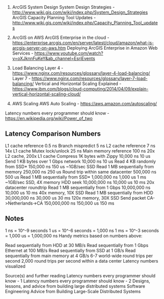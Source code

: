
1) ArcGIS System Design
System Design Strategies - http://www.wiki.gis.com/wiki/index.php/System_Design_Strategies
ArcGIS Capacity Planning Tool Updates - http://www.wiki.gis.com/wiki/index.php/Capacity_Planning_Tool_updates

2) ArcGIS on AWS 
ArcGIS Enterprise in the cloud - https://enterprise.arcgis.com/en/server/latest/cloud/amazon/what-is-arcgis-server-on-aws.htm
Deploying ArcGIS Enterprise in Amazon Web Services - https://www.youtube.com/watch?v=oXJknnFuKeY&ab_channel=EsriEvents

3) Load Balancing
Layer 4 - https://www.nginx.com/resources/glossary/layer-4-load-balancing/
Layer 7 - https://www.nginx.com/resources/glossary/layer-7-load-balancing/
Vertical and Horizontal Scaling Explained - https://www.ibm.com/blogs/cloud-computing/2014/04/09/explain-vertical-horizontal-scaling-cloud/

4) AWS Scaling
AWS Auto Scaling - https://aws.amazon.com/autoscaling/






Latency numbers every programmer should know - https://en.wikipedia.org/wiki/Power_of_two

Latency Comparison Numbers
--------------------------
L1 cache reference                           0.5 ns
Branch mispredict                            5   ns
L2 cache reference                           7   ns                      14x L1 cache
Mutex lock/unlock                           25   ns
Main memory reference                      100   ns                      20x L2 cache, 200x L1 cache
Compress 1K bytes with Zippy            10,000   ns       10 us
Send 1 KB bytes over 1 Gbps network     10,000   ns       10 us
Read 4 KB randomly from SSD*           150,000   ns      150 us          ~1GB/sec SSD
Read 1 MB sequentially from memory     250,000   ns      250 us
Round trip within same datacenter      500,000   ns      500 us
Read 1 MB sequentially from SSD*     1,000,000   ns    1,000 us    1 ms  ~1GB/sec SSD, 4X memory
HDD seek                            10,000,000   ns   10,000 us   10 ms  20x datacenter roundtrip
Read 1 MB sequentially from 1 Gbps  10,000,000   ns   10,000 us   10 ms  40x memory, 10X SSD
Read 1 MB sequentially from HDD     30,000,000   ns   30,000 us   30 ms 120x memory, 30X SSD
Send packet CA->Netherlands->CA    150,000,000   ns  150,000 us  150 ms

Notes
-----
1 ns = 10^-9 seconds
1 us = 10^-6 seconds = 1,000 ns
1 ms = 10^-3 seconds = 1,000 us = 1,000,000 ns
Handy metrics based on numbers above:

Read sequentially from HDD at 30 MB/s
Read sequentially from 1 Gbps Ethernet at 100 MB/s
Read sequentially from SSD at 1 GB/s
Read sequentially from main memory at 4 GB/s
6-7 world-wide round trips per second
2,000 round trips per second within a data center
Latency numbers visualized


Source(s) and further reading
Latency numbers every programmer should know - 1
Latency numbers every programmer should know - 2
Designs, lessons, and advice from building large distributed systems
Software Engineering Advice from Building Large-Scale Distributed Systems
<!---
JosephDillard/JosephDillard is a ✨ special ✨ repository because its `README.md` (this file) appears on your GitHub profile.
You can click the Preview link to take a look at your changes.
--->
